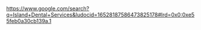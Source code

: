 https://www.google.com/search?q=Island+Dental+Services&ludocid=16528187586473825178#lrd=0x0:0xe55feb0a30cb139a,1
